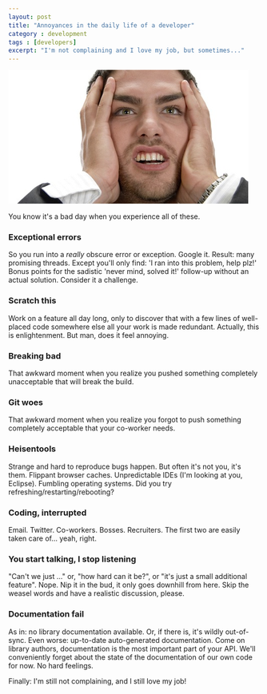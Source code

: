 ```yaml
---
layout: post
title: "Annoyances in the daily life of a developer" 
category : development 
tags : [developers]
excerpt: "I'm not complaining and I love my job, but sometimes..."
---
```


![Annoyed](/pics/annoyed.jpg)

You know it's a bad day when you experience all of these.

### Exceptional errors
So you run into a *really* obscure error or exception. Google it. Result: many promising threads. Except you'll only find: 'I ran into this problem, help plz!' Bonus points for the sadistic 'never mind, solved it!' follow-up without an actual solution. Consider it a challenge.

### Scratch this
Work on a feature all day long, only to discover that with a few lines of well-placed code somewhere else all your work is made redundant. Actually, this is enlightenment. But man, does it feel annoying.

### Breaking bad
That awkward moment when you realize you pushed something completely unacceptable that will break the build. 

### Git woes
That awkward moment when you realize you forgot to push something completely acceptable that your co-worker needs.

### Heisentools
Strange and hard to reproduce bugs happen. But often it's not you, it's them. Flippant browser caches. Unpredictable IDEs (I'm looking at you, Eclipse). Fumbling operating systems. Did you try refreshing/restarting/rebooting?

### Coding, interrupted
Email. Twitter. Co-workers. Bosses. Recruiters. The first two are easily taken care of... yeah, right.

### You start talking, I stop listening
"Can't we just ..." or, "how hard can it be?", or "it's just a small additional feature". Nope. Nip it in the bud, it only goes downhill from here. Skip the weasel words and have a realistic discussion, please.

### Documentation fail
As in: no library documentation available. Or, if there is, it's wildly out-of-sync. Even worse: up-to-date auto-generated documentation. Come on library authors, documentation is the most important part of your API. We'll conveniently forget about the state of the documentation of our own code for now. No hard feelings.

Finally: I'm still not complaining, and I still love my job!
